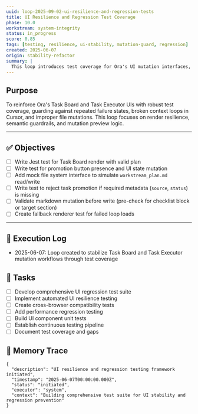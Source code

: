 ```yaml
---
uuid: loop-2025-09-02-ui-resilience-and-regression-tests
title: UI Resilience and Regression Test Coverage
phase: 10.0
workstream: system-integrity
status: in_progress
score: 0.85
tags: [testing, resilience, ui-stability, mutation-guard, regression]
created: 2025-06-07
origin: stability-refactor
summary: |
  This loop introduces test coverage for Ora's UI mutation interfaces, especially around task promotion and markdown mutation flows. It aims to prevent regressions, recover from render failure states, and validate task integrity before execution.
---
```


## Purpose

To reinforce Ora's Task Board and Task Executor UIs with robust test coverage, guarding against repeated failure states, broken context loops in Cursor, and improper file mutations. This loop focuses on render resilience, semantic guardrails, and mutation preview logic.

---

## ✅ Objectives

- [ ] Write Jest test for Task Board render with valid plan
- [ ] Write test for promotion button presence and UI state mutation
- [ ] Add mock file system interface to simulate `workstream_plan.md` read/write
- [ ] Write test to reject task promotion if required metadata (`source`, `status`) is missing
- [ ] Validate markdown mutation before write (pre-check for checklist block or target section)
- [ ] Create fallback renderer test for failed loop loads

---

## 🧾 Execution Log

- 2025-06-07: Loop created to stabilize Task Board and Task Executor mutation workflows through test coverage

## 🔧 Tasks

- [ ] Develop comprehensive UI regression test suite
- [ ] Implement automated UI resilience testing
- [ ] Create cross-browser compatibility tests
- [ ] Add performance regression testing
- [ ] Build UI component unit tests
- [ ] Establish continuous testing pipeline
- [ ] Document test coverage and gaps

## 🧠 Memory Trace

```json:memory
{
  "description": "UI resilience and regression testing framework initiated",
  "timestamp": "2025-06-07T00:00:00.000Z",
  "status": "initiated",
  "executor": "system",
  "context": "Building comprehensive test suite for UI stability and regression prevention"
}
```
